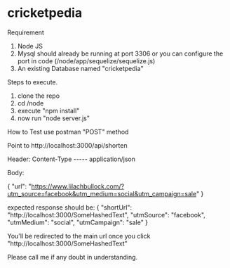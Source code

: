 # cricketpedia

Requirement
1. Node JS
2. Mysql should already be running at port 3306 or you can configure the port in code (/node/app/sequelize/sequelize.js)
3. An existing Database named "cricketpedia" 

Steps to execute.

1. clone the repo
2. cd /node
3. execute "npm install"
4. now run "node server.js"

How to Test
use postman "POST" method

Point to http://localhost:3000/api/shorten

Header:
Content-Type ----- application/json

Body:

{
  "url": "https://www.lilachbullock.com/?utm_source=facebook&utm_medium=social&utm_campaign=sale"
}


expected response should be:
{
    "shortUrl": "http://localhost:3000/SomeHashedText",
    "utmSource": "facebook",
    "utmMedium": "social",
    "utmCampaign": "sale"
}

You'll be redirected to the main url once you click "http://localhost:3000/SomeHashedText"


Please call me if any doubt in understanding.
